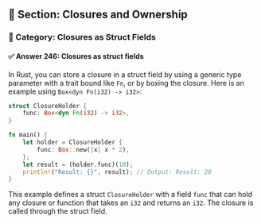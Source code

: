 ## 📘 Section: Closures and Ownership
### 🔹 Category: Closures as Struct Fields
#### ✅ Answer 246: Closures as struct fields

In Rust, you can store a closure in a struct field by using a generic type parameter with a trait bound like `Fn`, or by boxing the closure. Here is an example using `Box<dyn Fn(i32) -> i32>`:

```rust
struct ClosureHolder {
    func: Box<dyn Fn(i32) -> i32>,
}

fn main() {
    let holder = ClosureHolder {
        func: Box::new(|x| x * 2),
    };
    let result = (holder.func)(10);
    println!("Result: {}", result); // Output: Result: 20
}
```

This example defines a struct `ClosureHolder` with a field `func` that can hold any closure or function that takes an `i32` and returns an `i32`. The closure is called through the struct field.
